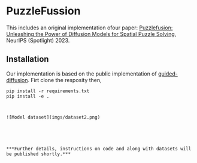 # PuzzleFussion
This includes an original implementation ofour paper:
[Puzzlefusion: Unleashing the Power of Diffusion Models for Spatial Puzzle Solving](https://arxiv.org/pdf/2211.13785.pdf), NeurIPS (Spotlight) 2023.



## Installation
Our implementation is based on the public implementation of [guided-diffusion](https://github.com/openai/guided-diffusion). Firt clone the resposity then, 

```
pip install -r requirements.txt
pip install -e .



![Model dataset](imgs/dataset2.png)





***Further details, instructions on code and along with datasets will be published shortly.***
